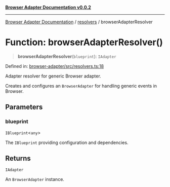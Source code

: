 [**Browser Adapter Documentation v0.0.2**](../../README.md)

***

[Browser Adapter Documentation](../../modules.md) / [resolvers](../README.md) / browserAdapterResolver

# Function: browserAdapterResolver()

> **browserAdapterResolver**(`blueprint`): `IAdapter`

Defined in: [browser-adapter/src/resolvers.ts:18](https://github.com/stonemjs/browser-adapter/blob/4c992e1c0dfba4d1029b4789eb682027ed7245ee/src/resolvers.ts#L18)

Adapter resolver for generic Browser adapter.

Creates and configures an `BrowserAdapter` for handling generic events in Browser.

## Parameters

### blueprint

`IBlueprint`\<`any`\>

The `IBlueprint` providing configuration and dependencies.

## Returns

`IAdapter`

An `BrowserAdapter` instance.
